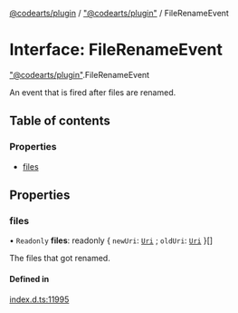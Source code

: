[@codearts/plugin](../README.md) / ["@codearts/plugin"](../modules/_codearts_plugin_.md) / FileRenameEvent

# Interface: FileRenameEvent

["@codearts/plugin"](../modules/_codearts_plugin_.md).FileRenameEvent

An event that is fired after files are renamed.

## Table of contents

### Properties

- [files](codearts_plugin_.FileRenameEvent.md#files)

## Properties

### files

• `Readonly` **files**: readonly { `newUri`: [`Uri`](../classes/codearts_plugin_.Uri.md) ; `oldUri`: [`Uri`](../classes/codearts_plugin_.Uri.md)  }[]

The files that got renamed.

#### Defined in

[index.d.ts:11995](https://github.com/huaweicloud/cloudide-plugin-api/blob/03b481c/index.d.ts#L11995)
